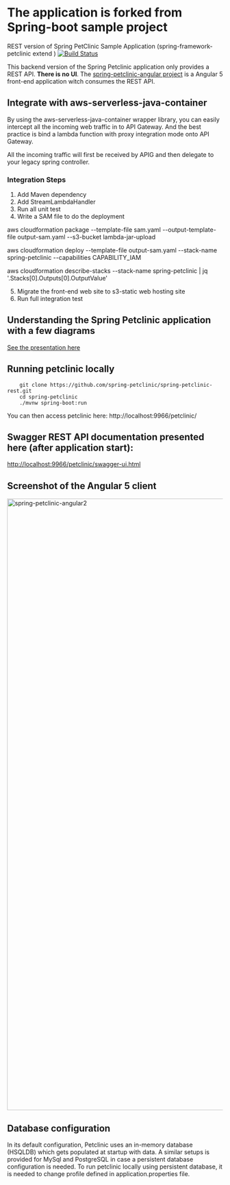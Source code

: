 # The application is forked from Spring-boot sample project

REST version of Spring PetClinic Sample Application (spring-framework-petclinic extend ) [![Build Status](https://travis-ci.org/spring-petclinic/spring-petclinic-rest.png?branch=master)](https://travis-ci.org/spring-petclinic/spring-petclinic-rest/)

This backend version of the Spring Petclinic application only provides a REST API. **There is no UI**.
The [spring-petclinic-angular project](https://github.com/spring-petclinic/spring-petclinic-angular) is a Angular 5 front-end application witch consumes the REST API.

## Integrate with aws-serverless-java-container
By using the aws-serverless-java-container wrapper library, you can easily intercept all the incoming web traffic in to API Gateway.
And the best practice is bind a lambda function with proxy integration mode onto API Gateway. 

All the incoming traffic will first be received by APIG and then delegate to your legacy spring controller.

### Integration Steps 

1. Add Maven dependency
2. Add StreamLambdaHandler
3. Run all unit test
4. Write a SAM file to do the deployment

aws cloudformation package --template-file sam.yaml --output-template-file output-sam.yaml --s3-bucket lambda-jar-upload

aws cloudformation deploy --template-file output-sam.yaml --stack-name spring-petclinic --capabilities CAPABILITY_IAM 

aws cloudformation describe-stacks --stack-name spring-petclinic | jq '.Stacks[0].Outputs[0].OutputValue'


5. Migrate the front-end web site to s3-static web hosting site
6. Run full integration test



## Understanding the Spring Petclinic application with a few diagrams
<a href="https://speakerdeck.com/michaelisvy/spring-petclinic-sample-application">See the presentation here</a>

## Running petclinic locally
```
	git clone https://github.com/spring-petclinic/spring-petclinic-rest.git
	cd spring-petclinic
	./mvnw spring-boot:run
```

You can then access petclinic here: http://localhost:9966/petclinic/

## Swagger REST API documentation presented here (after application start):
<a href="http://localhost:9966/petclinic/swagger-ui.html">http://localhost:9966/petclinic/swagger-ui.html</a>

## Screenshot of the Angular 5 client

<img width="1427" alt="spring-petclinic-angular2" src="https://cloud.githubusercontent.com/assets/838318/23263243/f4509c4a-f9dd-11e6-951b-69d0ef72d8bd.png">


## Database configuration

In its default configuration, Petclinic uses an in-memory database (HSQLDB) which
gets populated at startup with data.
A similar setups is provided for MySql and PostgreSQL in case a persistent database configuration is needed.
To run petclinic locally using persistent database, it is needed to change profile defined in application.properties file.
